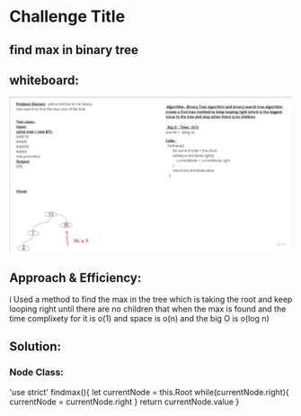 # Challenge Title 
## find max in binary tree

## whiteboard:
![whiteBoard](./whiteboard.jpg)


## Approach & Efficiency:
i Used a method to find the max in the tree which is taking the root and keep looping right until there are no children that when the max is found and the time complixety for it is o(1) and space is o(n) and the big O is o(log n)
## Solution:
### Node Class:

'use strict'
  findmax(){
        let currentNode = this.Root
        while(currentNode.right){
            currentNode = currentNode.right
        }
        return currentNode.value
    }
